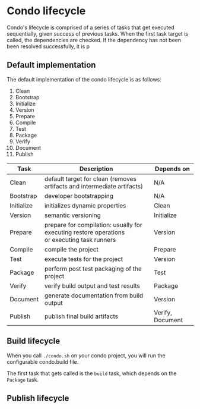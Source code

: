 # Condo lifecycle
Condo's lifecycle is comprised of a series of tasks that get executed sequentially, given success of previous tasks.
When the first task target is called, the dependencies are checked. If the dependency has not been been resolved
successfully, it is p

## Default implementation
The default implementation of the condo lifecycle is as follows:

1. Clean
2. Bootstrap
3. Initialize
4. Version
5. Prepare
6. Compile
7. Test
8. Package
9. Verify
10. Document
11. Publish

Task         | Description                                                               | Depends on
-------------|---------------------------------------------------------------------------|----------------------------
Clean        | default target for clean (removes artifacts and intermediate artifacts)   | N/A
Bootstrap    | developer bootstrapping                                                   | N/A
Initialize   | initializes dynamic properties                                            | Clean
Version      | semantic versioning                                                       | Initialize
Prepare      | prepare for compilation: usually for executing restore operations <br>or executing task runners | Version
Compile      | compile the project                                                       | Prepare
Test         | execute tests for the project                                             | Version
Package      | perform post test packaging of the project                                | Test
Verify       | verify build output and test results                                      | Package
Document     | generate documentation from build output                                  | Version
Publish      | publish final build artifacts                                             | Verify, Document


## Build lifecycle
When you call ```./condo.sh``` on your condo project, you will run the configurable condo.build file.

The first task that gets called is the ```build``` task, which depends on the ```Package``` task.


## Publish lifecycle


